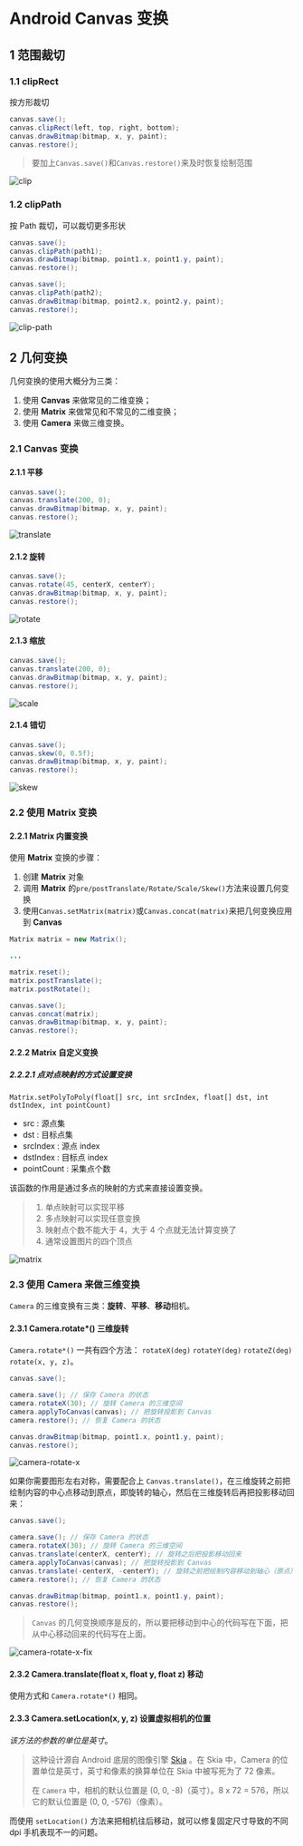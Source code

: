# Android Canvas 变换

## 1 范围裁切

### 1.1 clipRect

按方形裁切

```java
canvas.save();  
canvas.clipRect(left, top, right, bottom);  
canvas.drawBitmap(bitmap, x, y, paint);  
canvas.restore(); 
```

> 要加上`Canvas.save()`和`Canvas.restore()`来及时恢复绘制范围

![clip](../../../attachments/Android/绘制/007-clip.png)

### 1.2 clipPath

按 Path 裁切，可以裁切更多形状

```java
canvas.save();  
canvas.clipPath(path1);  
canvas.drawBitmap(bitmap, point1.x, point1.y, paint);  
canvas.restore();

canvas.save();  
canvas.clipPath(path2);  
canvas.drawBitmap(bitmap, point2.x, point2.y, paint);  
canvas.restore(); 
```

![clip-path](../../../attachments/Android/绘制/007-clip-path.png)

## 2 几何变换

几何变换的使用大概分为三类：

1. 使用 **Canvas** 来做常见的二维变换；
2. 使用 **Matrix** 来做常见和不常见的二维变换；
3. 使用 **Camera** 来做三维变换。

### 2.1 Canvas 变换

#### 2.1.1 平移

```java
canvas.save();  
canvas.translate(200, 0);  
canvas.drawBitmap(bitmap, x, y, paint);  
canvas.restore(); 
```

![translate](../../../attachments/Android/绘制/007-translate.png)

#### 2.1.2 旋转

```java
canvas.save();  
canvas.rotate(45, centerX, centerY);  
canvas.drawBitmap(bitmap, x, y, paint);  
canvas.restore(); 
```

![rotate](../../../attachments/Android/绘制/007-rotate.png)

#### 2.1.3 缩放

```java
canvas.save();  
canvas.translate(200, 0);  
canvas.drawBitmap(bitmap, x, y, paint);  
canvas.restore(); 
```

![scale](../../../attachments/Android/绘制/007-scale.png)

#### 2.1.4 错切

```java
canvas.save();
canvas.skew(0, 0.5f);
canvas.drawBitmap(bitmap, x, y, paint);
canvas.restore();
```

![skew](../../../attachments/Android/绘制/007-skew.png)

### 2.2 使用 Matrix 变换

#### 2.2.1 Matrix 内置变换

使用 **Matrix** 变换的步骤：

1. 创建 **Matrix** 对象
2. 调用 **Matrix** 的`pre/postTranslate/Rotate/Scale/Skew()`方法来设置几何变换
3. 使用`Canvas.setMatrix(matrix)`或`Canvas.concat(matrix)`来把几何变换应用到 **Canvas**

```java
Matrix matrix = new Matrix();

...

matrix.reset();  
matrix.postTranslate();  
matrix.postRotate();

canvas.save();  
canvas.concat(matrix);  
canvas.drawBitmap(bitmap, x, y, paint);  
canvas.restore(); 
```

#### 2.2.2 Matrix 自定义变换

##### 2.2.2.1 点对点映射的方式设置变换

`Matrix.setPolyToPoly(float[] src, int srcIndex, float[] dst, int dstIndex, int pointCount)`

* src : 源点集
* dst : 目标点集
* srcIndex : 源点 index
* dstIndex : 目标点 index
* pointCount : 采集点个数

该函数的作用是通过多点的映射的方式来直接设置变换。

> 1. 单点映射可以实现平移
> 2. 多点映射可以实现任意变换
> 3. 映射点个数不能大于 4，大于 4 个点就无法计算变换了
> 4. 通常设置图片的四个顶点

![matrix](../../../attachments/Android/绘制/007-matrix.png)

### 2.3 使用 Camera 来做三维变换

`Camera` 的三维变换有三类：**旋转**、**平移**、**移动**相机。

#### 2.3.1 Camera.rotate*() 三维旋转

`Camera.rotate*()` 一共有四个方法： `rotateX(deg)` `rotateY(deg)` `rotateZ(deg)` `rotate(x, y, z)`。

```java
canvas.save();

camera.save(); // 保存 Camera 的状态
camera.rotateX(30); // 旋转 Camera 的三维空间
camera.applyToCanvas(canvas); // 把旋转投影到 Canvas
camera.restore(); // 恢复 Camera 的状态

canvas.drawBitmap(bitmap, point1.x, point1.y, paint);
canvas.restore();
```

![camera-rotate-x](../../../attachments/Android/绘制/007-camera-rotate-x.png)

如果你需要图形左右对称，需要配合上 `Canvas.translate()`，在三维旋转之前把绘制内容的中心点移动到原点，即旋转的轴心，然后在三维旋转后再把投影移动回来：

```java
canvas.save();

camera.save(); // 保存 Camera 的状态
camera.rotateX(30); // 旋转 Camera 的三维空间
canvas.translate(centerX, centerY); // 旋转之后把投影移动回来
camera.applyToCanvas(canvas); // 把旋转投影到 Canvas
canvas.translate(-centerX, -centerY); // 旋转之前把绘制内容移动到轴心（原点）
camera.restore(); // 恢复 Camera 的状态

canvas.drawBitmap(bitmap, point1.x, point1.y, paint);
canvas.restore();
```

> `Canvas` 的几何变换顺序是反的，所以要把移动到中心的代码写在下面，把从中心移动回来的代码写在上面。

![camera-rotate-x-fix](../../../attachments/Android/绘制/007-camera-rotate-x-fix.png)

#### 2.3.2 Camera.translate(float x, float y, float z) 移动

使用方式和 `Camera.rotate*()` 相同。

#### 2.3.3 Camera.setLocation(x, y, z) 设置虚拟相机的位置

*该方法的参数的单位是英寸*。

> 这种设计源自 Android 底层的图像引擎 [Skia](https://skia.org/) 。在 Skia 中，Camera 的位置单位是英寸，英寸和像素的换算单位在 Skia 中被写死为了 72 像素。
>
> 在 `Camera` 中，相机的默认位置是 (0, 0, -8)（英寸）。8 x 72 = 576，所以它的默认位置是 (0, 0, -576)（像素）。

而使用 `setLocation()` 方法来把相机往后移动，就可以修复固定尺寸导致的不同 dpi 手机表现不一的问题。

